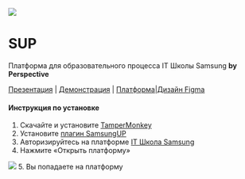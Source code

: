 ![](https://github.com/Daniil-master/SUP/blob/main/logo.svg)
# SUP
Платформа для образовательного процесса IT Школы Samsung __by Perspective__

[Презентация](https://cloud.mail.ru/public/ZJWC/8fiQ7gQFx) | [Демонстрация](https://cloud.mail.ru/public/bgoa/znRHf4ojH) | [Платформа](https://e.not-undo.xyz/)|[Дизайн Figma](https://vk.cc/c122ZI)

#### Инструкция по установке
1. Скачайте и установите [TamperMonkey](https://chrome.google.com/webstore/detail/tampermonkey/dhdgffkkebhmkfjojejmpbldmpobfkfo) 
2. Установите [плагин SamsungUP](https://openuserjs.org/scripts/daniilq/SamsungUP) 
3. Авторизируйтесь на платформе [IT Школа Samsung](https://myitschool.ru/edu/my/) 
4. Нажмите «Открыть платформу» 

![](https://github.com/Daniil-master/SUP/blob/main/img/ScreenshotPlugin.png)
5. Вы попадаете на платформу 



